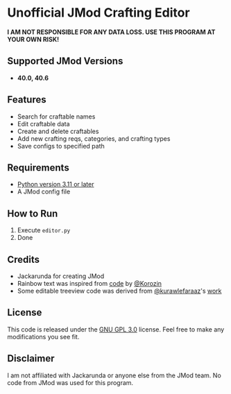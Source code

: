 # Unofficial JMod Crafting Editor
**I AM NOT RESPONSIBLE FOR ANY DATA LOSS. USE THIS PROGRAM AT YOUR OWN RISK!**

## Supported JMod Versions
- **40.0, 40.6**

## Features
- Search for craftable names
- Edit craftable data
- Create and delete craftables
- Add new crafting reqs, categories, and crafting types
- Save configs to specified path

## Requirements
- [Python version 3.11 or later](https://www.python.org/downloads/)
- A JMod config file

## How to Run
1. Execute `editor.py`
2. Done

## Credits
- Jackarunda for creating JMod
- Rainbow text was inspired from [code](https://github.com/Korozin/Python-Text-Rainbow) by [@Korozin](https://github.com/Korozin)
- Some editable treeview code was derived from [@kurawlefaraaz](https://github.com/kurawlefaraaz)'s [work](https://github.com/kurawlefaraaz/Tk-Themed-Utilities)

## License
This code is released under the [GNU GPL 3.0](https://www.gnu.org/licenses/gpl-3.0.en.html) license. Feel free to make any modifications you see fit.

## Disclaimer
I am not affiliated with Jackarunda or anyone else from the JMod team. No code from JMod was used for this program.